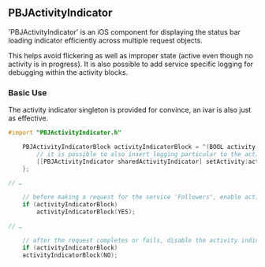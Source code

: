 ## PBJActivityIndicator
'PBJActivityIndicator' is an iOS component for displaying the status bar loading indicator efficiently across multiple request objects.

This helps avoid flickering as well as improper state (active even though no activity is in progress). It is also possible to add service specific logging for debugging within the activity blocks.

### Basic Use

The activity indicator singleton is provided for convince, an ivar is also just as effective.

```objective-c
#import "PBJActivityIndicator.h"
```

```objective-c
    PBJActivityIndicatorBlock activityIndicatorBlock = ^(BOOL activity) {
        // it is possible to also insert logging particular to the activity
        [[PBJActivityIndicator sharedActivityIndicator] setActivity:activity forType:PBJActivityServiceTypeFollowers];
    };

// …

    // before making a request for the service 'Followers', enable activity indicator
    if (activityIndicatorBlock)
        activityIndicatorBlock(YES);

// …   

    // after the request completes or fails, disable the activity indicator
    if (activityIndicatorBlock)
	activityIndicatorBlock(NO);

```
